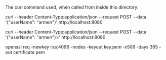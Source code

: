 The curl command used, when called from inside this directory:

curl --header Content-Type:application/json --request POST --data '{"userName": "armen"}' http://localhost:8080

curl --header Content-Type:application/json --request POST --data '{"userName": "armen"}>' http://localhost:8080

openssl req -newkey rsa:4096 -nodes -keyout key.pem -x509 -days 365 -out certificate.pem